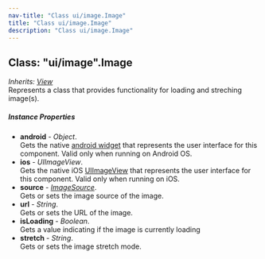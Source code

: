 ```yaml
---
nav-title: "Class ui/image.Image"
title: "Class ui/image.Image"
description: "Class ui/image.Image"
---
```

## Class: "ui/image".Image  
_Inherits:_ [_View_](../../ui/core/view/View.md)  
Represents a class that provides functionality for loading and streching image(s).

##### Instance Properties
 - **android** - _Object_.    
  Gets the native [android widget](http://developer.android.com/reference/android/widget/ImageView.html) that represents the user interface for this component. Valid only when running on Android OS.
 - **ios** - _UIImageView_.    
  Gets the native iOS [UIImageView](https://developer.apple.com/library/ios/documentation/UIKit/Reference/UIImageView_Class/) that represents the user interface for this component. Valid only when running on iOS.
 - **source** - [_ImageSource_](../../image-source/ImageSource.md).    
  Gets or sets the image source of the image.
 - **url** - _String_.    
  Gets or sets the URL of the image.
 - **isLoading** - _Boolean_.    
  Gets a value indicating if the image is currently loading
 - **stretch** - _String_.    
  Gets or sets the image stretch mode.